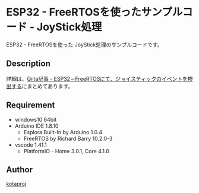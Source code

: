 ESP32 - FreeRTOSを使ったサンプルコード - JoyStick処理
====

 ESP32 - FreeRTOSを使った
 JoyStick処理のサンプルコードです。
 
## Description

 詳細は、[Qiita記事 - ESP32－FreeRTOSにて、ジョイスティックのイベントを検出する](https://qiita.com/kotaproj/items/c191883a15cfc5ec27c0)にまとめてあります。

## Requirement

* windows10 64bit
* Arduino IDE 1.8.10
  * Esplora Built-In by Arduino 1.0.4
  * FreeRTOS by Richard Barry 10.2.0-3
* vscode 1.41.1
  * PlatformIO - Home 3.0.1, Core 4.1.0


## Author

[kotaproj](https://github.com/kotaproj)


